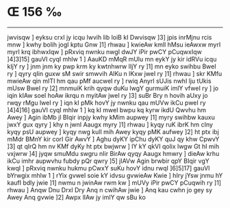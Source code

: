 # Œ 156 ‰
---
jwvisqw ] eyksu crxI jy icqu lwvih lib loiB kI Dwvisqw ]3] jpis
inrMjnu rcis mnw ] kwhy bolih jogI kptu Gnw ]1] rhwau ] kwieAw
kmlI hMsu ieAwxw myrI myrI krq ibhwxIqw ] pRxviq nwnku nwgI dwJY
iPir pwCY pCuqwxIqw ]4]3]15] gauVI cyqI mhlw 1 ] AauKD mMqR mUlu
mn eykY jy kir idRVu icqu kIjY ry ] jnm jnm ky pwp krm ky kwtnhwrw
lIjY ry ]1] mn eyko swihbu BweI ry ] qyry qIin guxw sM swir smwvih AlKu
n lKxw jweI ry ]1] rhwau ] skr KMfu mwieAw qin mITI hm qau pMf
aucweI ry ] rwiq AnyrI sUJis nwhI lju tUkis mUsw BweI ry ]2] mnmuiK
krih qyqw duKu lwgY gurmuiK imlY vfweI ry ] jo iqin kIAw soeI hoAw ikrqu
n myitAw jweI ry ]3] suBr Bry n hovih aUxy jo rwqy rMgu lweI ry ] iqn
kI pMk hovY jy nwnku qau mUVw ikCu pweI ry ]4]4]16] gauVI cyqI mhlw 1
] kq kI mweI bwpu kq kyrw ikdU Qwvhu hm Awey ] Agin ibMb jl BIqir
inpjy kwhy kMim aupwey ]1] myry swihbw kauxu jwxY gux qyry ] khy n jwnI
Aaugx myry ]1] rhwau ] kyqy ruK ibrK hm cIny kyqy psU aupwey ] kyqy nwg
kulI mih Awey kyqy pMK aufwey ]2] ht ptx ibj mMdr BMnY kir corI Gir
AwvY ] Aghu dyKY ipChu dyKY quJ qy khw CpwvY ]3] qt qIrQ hm nv KMf
dyKy ht ptx bwjwrw ] lY kY qkVI qolix lwgw Gt hI mih vxjwrw ]4]
jyqw smuMdu swgru nIir BirAw qyqy Aaugx hmwry ] dieAw krhu ikCu imhr
aupwvhu fubdy pQr qwry ]5] jIAVw Agin brwbir qpY BIqir vgY kwqI ]
pRxviq nwnku hukmu pCwxY suKu hovY idnu rwqI ]6]5]17] gauVI bYrwgix
mhlw 1 ] rYix gvweI soie kY idvsu gvwieAw Kwie ] hIry jYsw jnmu hY
kaufI bdly jwie ]1] nwmu n jwinAw rwm kw ] mUVy iPir pwCY pCuqwih ry
]1] rhwau ] Anqw Dnu DrxI Dry Anq n cwihAw jwie ] Anq kau
cwhn jo gey sy Awey Anq gvwie ]2] Awpx lIAw jy imlY qw sBu ko
####
